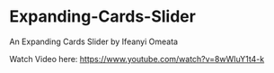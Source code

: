 # Expanding-Cards-Slider
An Expanding Cards Slider by Ifeanyi Omeata

Watch Video here: https://www.youtube.com/watch?v=8wWIuY1t4-k
